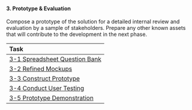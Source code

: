 #### 3. Prototype & Evaluation

Compose a prototype of the solution for a detailed internal review and evaluation by a sample of stakeholders. Prepare any other known assets that will contribute to the development in the next phase.

|Task|
|:---|
|[3-1 Spreadsheet Question Bank](/OUTLINE/3-1-spreadsheet-question-bank.md)|
|[3-2 Refined Mockups](/OUTLINE/3-2-refined-mockups.md)|
|[3-3 Construct Prototype](/OUTLINE/3-3-prototype.md)|
|[3-4 Conduct User Testing](/OUTLINE/3-4-user-testing.md)|
|[3-5 Prototype Demonstration](/OUTLINE/3-5-prototype-demonstration.md)|

